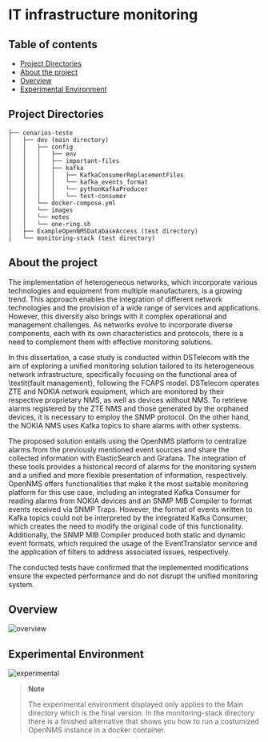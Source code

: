 # IT infrastructure monitoring 
## Table of contents
- [Project Directories](#Project-Directories)
- [About the project](#About-the-project) 
- [Overview](#Overview)
- [Experimental Environment](#Experimental-Environment)

## Project Directories
```
├── cenarios-teste
│   ├── dev (main directory)
│   │   ├── config
│   │   │   ├── env
│   │   │   ├── important-files
│   │   │   ├── kafka
│   │   │   │   ├── KafkaConsumerReplacementFiles
│   │   │   │   └── kafka_events_format
│   │   │   │   └── pythonKafkaProducer
│   │   │   │   └── test-consumer
│   │   └── docker-compose.yml
│   │   └── images
│   │   └── notes
│   │   └── one-ring.sh
│   ├── ExampleOpenNMSDatabaseAccess (test directory)
│   └── monitoring-stack (test directory)
```

## About the project
The implementation of heterogeneous networks, which incorporate various technologies and equipment from multiple manufacturers, is a growing trend. This approach enables the integration of different network technologies and the provision of a wide range of services and applications. However, this diversity also brings with it complex operational and management challenges. As networks evolve to incorporate diverse components, each with its own characteristics and protocols, there is a need to complement them with effective monitoring solutions.

In this dissertation, a case study is conducted within DSTelecom with the aim of exploring a unified monitoring solution tailored to its heterogeneous network infrastructure, specifically focusing on the functional area of \textit{fault management}, following the FCAPS model. DSTelecom operates ZTE and NOKIA network equipment, which are monitored by their respective proprietary NMS, as well as devices without NMS. To retrieve alarms registered by the ZTE NMS and those generated by the orphaned devices, it is necessary to employ the SNMP protocol. On the other hand, the NOKIA NMS uses Kafka topics to share alarms with other systems.

The proposed solution entails using the OpenNMS platform to centralize alarms from the previously mentioned event sources and share the collected information with ElasticSearch and Grafana. The integration of these tools provides a historical record of alarms for the monitoring system and a unified and more flexible presentation of information, respectively. OpenNMS offers functionalities that make it the most suitable monitoring platform for this use case, including an integrated Kafka Consumer for reading alarms from NOKIA devices and an SNMP MIB Compiler to format events received via SNMP Traps. However, the format of events written to Kafka topics could not be interpreted by the integrated Kafka Consumer, which creates the need to modify the original code of this functionality. Additionally, the SNMP MIB Compiler produced both static and dynamic event formats, which required the usage of the EventTranslator service and the application of filters to address associated issues, respectively.

The conducted tests have confirmed that the implemented modifications ensure the expected performance and do not disrupt the unified monitoring system.

## Overview
![overview](https://github.com/epousa/dissertacao/assets/92334531/c3c5416b-66f8-4a21-abea-db3659c93dd1)

## Experimental Environment
![experimental](https://github.com/epousa/dissertacao/assets/92334531/608266f8-138c-429a-8abb-599bb4dbc8b4)

> **Note**
>
> The experimental environment displayed only applies to the Main directory which is the final version.
> In the monitoring-stack directory there is a finished alternative that shows you how to run a costumized OpenNMS instance in a docker container.  
